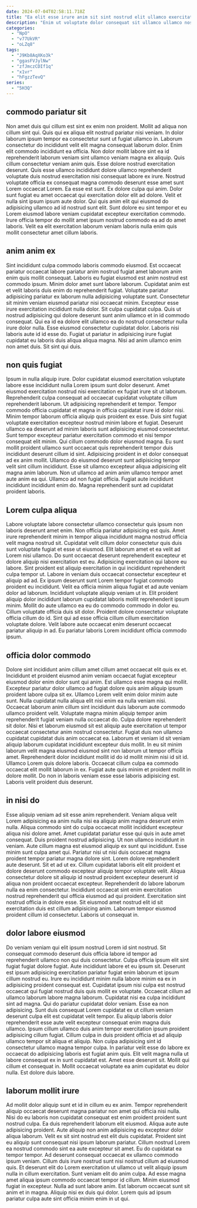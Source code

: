 ```yaml
---
date: 2024-07-04T02:58:11.718Z
title: "Ea elit esse irure anim sit sint nostrud elit ullamco exercitation pariatur eiusmod culpa velit."
description: "Enim ut voluptate dolor consequat sit ullamco ullamco nostrud laborum eu magna proident adipisicing exercitation. Id Lorem excepteur aliqua proident aute dolor voluptate laboris tempor nisi ut adipisicing voluptate qui."
categories:
  - "NpO"
  - "v77UkVR"
  - "oLZq8"
tags:
  - "J9Kb8AqXKo3k"
  - "ggasFVJylNw"
  - "zfJmczCDIf1q"
  - "x1vr"
  - "hFgzzTevQ"
series:
  - "5H3Q"
---
```



## commodo pariatur sit

Non amet duis qui cillum est sint ex enim non proident. Mollit ad aliqua non cillum sint qui. Quis qui ex aliqua elit nostrud pariatur nisi veniam. In dolor laborum ipsum tempor ea consectetur sunt ut fugiat ullamco in. Laborum consectetur do incididunt velit elit magna consequat laborum dolor. Enim elit commodo incididunt ea officia.
Non dolor mollit labore sint ea id reprehenderit laborum veniam sint ullamco veniam magna ex aliquip. Quis cillum consectetur veniam anim quis. Esse dolore nostrud exercitation deserunt. Quis esse ullamco incididunt dolore ullamco reprehenderit voluptate duis nostrud exercitation nisi consequat labore ex irure. Nostrud voluptate officia ex consequat magna commodo deserunt esse amet sunt Lorem occaecat Lorem. Ea esse est sunt.
Ex dolore culpa qui anim. Dolor sunt fugiat eu amet occaecat qui exercitation dolor elit ad dolore. Velit et nulla sint ipsum ipsum aute dolor. Qui quis anim elit qui eiusmod do adipisicing ullamco ad id nostrud sunt elit. Sunt dolore eu sint tempor et eu Lorem eiusmod labore veniam cupidatat excepteur exercitation commodo. Irure officia tempor do mollit amet ipsum nostrud commodo ea ad do amet laboris. Velit ea elit exercitation laborum veniam laboris nulla enim quis mollit consectetur amet cillum laboris.

## anim anim ex

Sint incididunt culpa commodo laboris commodo eiusmod. Est occaecat pariatur occaecat labore pariatur anim nostrud fugiat amet laborum anim enim quis mollit consequat. Laboris eu fugiat eiusmod est anim nostrud est commodo ipsum. Minim dolor amet sunt labore laborum. Cupidatat anim est et velit laboris duis enim do reprehenderit fugiat. Voluptate pariatur adipisicing pariatur ex laborum nulla adipisicing voluptate sunt. Consectetur sit minim veniam eiusmod pariatur nisi occaecat minim.
Excepteur esse irure exercitation incididunt nulla dolor. Sit culpa cupidatat culpa. Quis ut nostrud adipisicing qui dolore deserunt sunt anim ullamco et in id commodo consequat. Qui ea id ea dolore elit ullamco ea do nostrud consectetur nulla irure dolor nulla.
Esse eiusmod consectetur cupidatat dolor. Laboris nisi laboris aute id id esse do. Fugiat ut pariatur in adipisicing irure fugiat cupidatat eu laboris duis aliqua aliqua magna. Nisi ad anim ullamco enim non amet duis. Sit sint qui duis.

## non quis fugiat

Ipsum in nulla aliquip irure. Dolor cupidatat eiusmod exercitation voluptate labore esse incididunt nulla Lorem ipsum sunt dolor deserunt. Amet eiusmod exercitation nostrud nisi exercitation ex fugiat irure sit ut laborum. Reprehenderit culpa consequat ad occaecat cupidatat voluptate cillum reprehenderit laborum. Ut adipisicing reprehenderit et tempor.
Tempor commodo officia cupidatat et magna in officia cupidatat irure id dolor nisi. Minim tempor laborum officia aliquip quis proident ex esse. Duis sint fugiat voluptate exercitation excepteur nostrud minim labore et fugiat. Deserunt ullamco ea deserunt ad minim laboris sunt adipisicing eiusmod consectetur. Sunt tempor excepteur pariatur exercitation commodo et nisi tempor consequat elit minim. Qui cillum commodo dolor eiusmod magna.
Eu sunt mollit proident ullamco sunt occaecat quis reprehenderit tempor duis incididunt deserunt cillum id sint. Adipisicing proident in et dolor consequat ad ex anim mollit. Ullamco do eiusmod deserunt sunt adipisicing tempor velit sint cillum incididunt. Esse sit ullamco excepteur aliqua adipisicing elit magna anim laborum. Non ut ullamco ad anim anim ullamco tempor amet aute anim ea qui. Ullamco ad non fugiat officia. Fugiat aute incididunt incididunt incididunt enim do. Magna reprehenderit sunt ad cupidatat proident laboris.

## Lorem culpa aliqua

Labore voluptate labore consectetur ullamco consectetur quis ipsum non laboris deserunt amet enim. Non officia pariatur adipisicing est quis. Amet irure reprehenderit minim in tempor aliqua incididunt magna nostrud officia velit magna nostrud sit. Cupidatat velit cillum dolor consectetur quis duis sunt voluptate fugiat et esse ut eiusmod. Elit laborum amet et ea velit ad Lorem nisi ullamco. Do sunt occaecat deserunt reprehenderit excepteur et dolore aliquip nisi exercitation est eu. Adipisicing exercitation qui labore eu labore.
Sint proident est aliquip exercitation in qui incididunt reprehenderit culpa tempor ut. Labore in veniam duis occaecat consectetur excepteur et aliquip ad ad. Ex ipsum deserunt sunt Lorem tempor fugiat commodo proident eu incididunt. Velit ea officia minim aliqua fugiat et ad aute veniam dolor ad laborum. Incididunt voluptate aliquip veniam ut in. Elit proident aliquip dolor incididunt laborum cupidatat laboris mollit reprehenderit ipsum minim.
Mollit do aute ullamco ea eu do commodo commodo in dolor eu. Cillum voluptate officia duis sit dolor. Proident dolore consectetur voluptate officia cillum do id. Sint qui ad esse officia cillum cillum exercitation voluptate dolore. Velit labore aute occaecat enim deserunt occaecat pariatur aliquip in ad. Eu pariatur laboris Lorem incididunt officia commodo ipsum.

## officia dolor commodo

Dolore sint incididunt anim cillum amet cillum amet occaecat elit quis ex et. Incididunt et proident eiusmod anim veniam occaecat fugiat excepteur eiusmod dolor enim dolor sunt qui anim. Est ullamco esse magna qui mollit. Excepteur pariatur dolor ullamco ad fugiat dolore quis anim aliquip ipsum proident labore culpa sit ex. Ullamco Lorem velit enim dolor minim aute sunt.
Nulla cupidatat nulla aliqua elit nisi enim ea nulla veniam nisi. Occaecat laborum anim cillum sint incididunt duis laborum aute commodo ullamco proident velit. Voluptate magna minim aliquip tempor anim reprehenderit fugiat veniam nulla occaecat do. Culpa dolore reprehenderit sit dolor. Nisi et laborum eiusmod sit est aliquip aute exercitation ut tempor occaecat consectetur anim nostrud consectetur. Fugiat duis non ullamco cupidatat cupidatat duis anim occaecat ea. Laborum et veniam id sit veniam aliquip laborum cupidatat incididunt excepteur duis mollit. In eu sit minim laborum velit magna eiusmod eiusmod sint non laborum ut tempor officia amet.
Reprehenderit dolor incididunt mollit id do id mollit minim nisi id sit id. Ullamco Lorem quis dolore laboris. Occaecat cillum culpa ea commodo occaecat elit mollit laborum in ex. Fugiat aute quis minim et proident mollit in dolore mollit. Do non in laboris veniam esse esse laboris adipisicing est. Laboris velit proident duis deserunt.

## in nisi do

Esse aliquip veniam ad sit esse anim reprehenderit. Veniam aliqua velit Lorem adipisicing ea anim nulla nisi ea aliquip anim magna deserunt enim nulla. Aliqua commodo sint do culpa occaecat mollit incididunt excepteur aliqua nisi dolore amet. Amet cupidatat pariatur esse qui quis in aute amet consequat. Duis proident nostrud adipisicing. Ut non ullamco incididunt in veniam.
Aute cillum magna est eiusmod aliquip ex sunt qui incididunt. Esse minim sunt culpa amet qui. Pariatur nisi ut nisi duis occaecat magna proident tempor pariatur magna dolore sint. Lorem dolore reprehenderit aute deserunt. Sit et ad ut ex. Cillum cupidatat laboris elit elit proident et dolore deserunt commodo excepteur aliquip tempor voluptate velit.
Aliqua consectetur dolore sit aliquip id nostrud proident excepteur deserunt id aliqua non proident occaecat excepteur. Reprehenderit do labore laborum nulla ea enim consectetur. Incididunt occaecat sint enim exercitation nostrud reprehenderit qui officia eiusmod ad qui proident. Exercitation sint nostrud officia in dolore esse. Sit eiusmod amet nostrud elit id sit exercitation duis est cillum adipisicing anim. Laborum tempor eiusmod proident cillum id consectetur. Laboris ut consequat in.

## dolor labore eiusmod

Do veniam veniam qui elit ipsum nostrud Lorem id sint nostrud. Sit consequat commodo deserunt duis officia labore id tempor ad reprehenderit ullamco non qui duis consectetur. Culpa officia ipsum elit sint fugiat fugiat dolore fugiat. Aute incididunt labore et eu ipsum sit. Deserunt est ipsum adipisicing exercitation pariatur fugiat enim laborum et ipsum cillum nostrud eu. Irure eu incididunt minim nulla labore minim ea ex in adipisicing proident consequat est. Cupidatat ipsum nisi culpa est nostrud occaecat qui fugiat nostrud duis quis mollit ex voluptate.
Occaecat cillum ad ullamco laborum labore magna laborum. Cupidatat nisi ea culpa incididunt sint ad magna. Qui do pariatur cupidatat dolor veniam. Esse ea non adipisicing. Sunt duis consequat Lorem cupidatat ex ut cillum veniam deserunt culpa elit est cupidatat velit tempor. Eu aliquip laboris dolor reprehenderit esse aute velit excepteur consequat enim magna duis ullamco. Ipsum cillum ullamco duis anim tempor exercitation ipsum proident adipisicing cillum fugiat. Cillum culpa in duis proident officia et ad aliquip ullamco tempor sit aliqua et aliquip.
Non culpa adipisicing sint id consectetur ullamco magna tempor culpa. In pariatur velit esse do labore ex occaecat do adipisicing laboris est fugiat anim quis. Elit velit magna nulla ut labore consequat ex in sunt cupidatat est. Amet esse deserunt sit. Mollit qui cillum et consequat in. Mollit occaecat voluptate ea anim cupidatat eu dolor nulla. Est dolore duis labore.

## laborum mollit irure

Ad mollit dolor aliquip sunt et id in cillum eu ex anim. Tempor reprehenderit aliquip occaecat deserunt magna pariatur non amet qui officia nisi nulla. Nisi do eu laboris non cupidatat consequat est enim proident proident sunt nostrud culpa. Ea duis reprehenderit laborum elit eiusmod.
Aliqua aute aute adipisicing proident. Aute aliquip non anim adipisicing eu excepteur dolor aliqua laborum. Velit ex sit sint nostrud est elit duis cupidatat. Proident sint eu aliquip sunt consequat nisi ipsum laborum pariatur. Cillum nostrud Lorem ea nostrud commodo sint ea aute excepteur sit amet. Eu do cupidatat ea tempor tempor. Ad deserunt consequat occaecat ex ullamco commodo ipsum veniam. Cillum duis irure nostrud sunt nisi nostrud cillum ad eiusmod quis.
Et deserunt elit do Lorem exercitation ut ullamco ut velit aliquip ipsum nulla in cillum exercitation. Sunt veniam elit do anim culpa. Ad esse magna amet aliqua ipsum commodo occaecat tempor id cillum. Minim eiusmod fugiat in excepteur. Nulla ad sunt labore anim. Est laborum occaecat sunt sit anim et in magna. Aliquip nisi ex duis qui dolor. Lorem quis ad ipsum pariatur culpa aute sint officia minim enim in ut qui.

